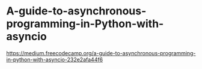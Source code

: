 # A-guide-to-asynchronous-programming-in-Python-with-asyncio
https://medium.freecodecamp.org/a-guide-to-asynchronous-programming-in-python-with-asyncio-232e2afa44f6
